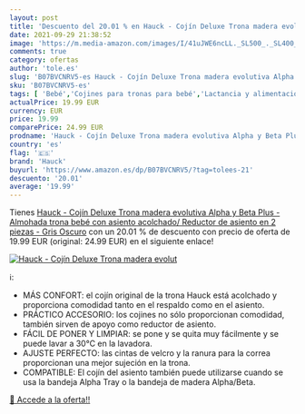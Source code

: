 ```yaml
---
layout: post
title: 'Descuento del 20.01 % en Hauck - Cojín Deluxe Trona madera evolut'
date: 2021-09-29 21:38:52
image: 'https://m.media-amazon.com/images/I/41uJWE6ncLL._SL500_._SL400_.jpg'
comments: true
category: ofertas
author: 'tole.es'
slug: 'B07BVCNRV5-es Hauck - Cojín Deluxe Trona madera evolutiva Alpha y Beta...'
sku: 'B07BVCNRV5-es'
tags: [ 'Bebé','Cojines para tronas para bebé','Lactancia y alimentación','Tronas y asientos','bebé','hauck','trona', ]
actualPrice: 19.99 EUR
currency: EUR
price: 19.99
comparePrice: 24.99 EUR
prodname: 'Hauck - Cojín Deluxe Trona madera evolutiva Alpha y Beta Plus - Almohada trona bebé con asiento acolchado/ Reductor de asiento en 2 piezas - Gris Oscuro'
country: 'es'
flag: '🇪🇸'
brand: 'Hauck'
buyurl: 'https://www.amazon.es/dp/B07BVCNRV5/?tag=tolees-21'
descuento: '20.01'
average: '19.99'
---
```


Tienes [Hauck - Cojín Deluxe Trona madera evolutiva Alpha y Beta Plus - Almohada trona bebé con asiento acolchado/ Reductor de asiento en 2 piezas - Gris Oscuro](https://www.amazon.es/dp/B07BVCNRV5/?tag=tolees-21) con un 20.01 % de descuento con precio de oferta de 19.99 EUR (original: 24.99 EUR) en el siguiente enlace!

[![Hauck - Cojín Deluxe Trona madera evolut](https://m.media-amazon.com/images/I/41uJWE6ncLL._SL500_._SL400_.jpg)](https://www.amazon.es/dp/B07BVCNRV5/?tag=tolees-21)

ℹ️:

- MÁS CONFORT: el cojín original de la trona Hauck está acolchado y proporciona comodidad tanto en el respaldo como en el asiento.
- PRÁCTICO ACCESORIO: los cojines no sólo proporcionan comodidad, también sirven de apoyo como reductor de asiento.
- FÁCIL DE PONER Y LIMPIAR: se pone y se quita muy fácilmente y se puede lavar a 30°C en la lavadora.
- AJUSTE PERFECTO: las cintas de velcro y la ranura para la correa proporcionan una mejor sujeción en la trona.
- COMPATIBLE: El cojín del asiento también puede utilizarse cuando se usa la bandeja Alpha Tray o la bandeja de madera Alpha/Beta.

[🛒 Accede a la oferta!!](https://www.amazon.es/dp/B07BVCNRV5/?tag=tolees-21)
